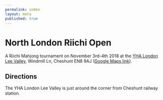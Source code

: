 ```yaml
---
permalink: index
layout: meta
published: true
---
```

# North London Riichi Open

A Riichi Mahjong tournament on November 3rd-4th 2018 at the [YHA London Lee Valley](https://www.yha.org.uk/hostel/london-lee-valley), Windmill Ln, Cheshunt EN8 9AJ ([Google Maps link](https://www.google.co.uk/maps/place/YHA+London+Lee+Valley+Hostel/@51.7040433,-0.024479,17z/data=!3m1!4b1!4m5!3m4!1s0x4876203f0859da9b:0x3caae9bacd1f4cc6!8m2!3d51.70404!4d-0.022285)).

## Directions

The YHA London Lee Valley is just around the corner from Cheshunt railway station.
